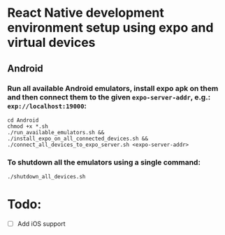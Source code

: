# React Native development environment setup using expo and virtual devices

## Android

### Run all available Android emulators, install expo apk on them and then connect them to the given `expo-server-addr`, e.g.: `exp://localhost:19000`:

```shell
cd Android
chmod +x *.sh
./run_available_emulators.sh && ./install_expo_on_all_connected_devices.sh && ./connect_all_devices_to_expo_server.sh <expo-server-addr>
```

### To shutdown all the emulators using a single command:

```shell
./shutdown_all_devices.sh
```

# Todo:

- [ ] Add iOS support
